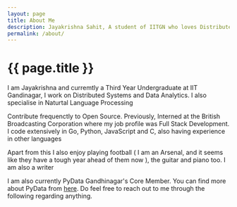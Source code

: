 ```yaml
---
layout: page
title: About Me
description: Jayakrishna Sahit, A student of IITGN who loves Distributed Systems, Data Analytics and Open Source
permalink: /about/
---
```



<div class="row">
<div class="col-lg-8  col-lg-offset-2 col-md-8 col-md-offset-2 col-sm-8  col-sm-offset-2 about-page">
<h1 class="page-title">{{ page.title }}</h1>

<p class="about-content">I am Jayakrishna and curremtly a Third Year Undergraduate at IIT Gandinagar, I work on Distributed Systems and Data Analytics. I also specialise in Naturtal Language Processing</p>

<p class="about-content"> Contribute frequenctly to Open Source. Previously, Interned at the British Broadcasting Corporation where my job profile was Full Stack Development. I code extensively in Go, Python, JavaScript and C, also having experience in other languages</p>

<p class="about-content">Apart from this I also enjoy playing football ( I am an Arsenal, and it seems like they have a tough year ahead of them now ), the guitar and piano too. I am also a writer</p>

<p class="about-content">I am also currently PyData Gandhinagar's Core Member. You can find more about PyData from <a href="https://pydatagn.github.io/">here</a>. Do feel free to reach out to me through the following regarding anything.</p>



<br><br><br>
</div>
</div>
<div class="row">
<div align="center">
<p>
<a href="mailto:sahitjayakrishna8@gmail.com"><i class="fa fa-envelope-o fa-fw" aria-hidden="true" style="font-size:40px;color:#2980b9"></i></a>
&nbsp; &nbsp; &nbsp;
<a href="https://github.com/sahitpj"><i class="fa fa-github" aria-hidden="true" style="font-size:40px;color:#2980b9"></i></a>
&nbsp; &nbsp; &nbsp;
<a href="https://twitter.com/sahitpj"><i class="fa fa-twitter" aria-hidden="true" style="font-size:40px;color:#2980b9"></i></a>
&nbsp; &nbsp; &nbsp;
<a href="https://www.linkedin.com/in/jayakrishna-sahit-81b485129/"><i class="fa fa-linkedin" aria-hidden="true" style="font-size:40px;color:#2980b9"></i></a>
&nbsp; &nbsp; &nbsp;
</p>
</div>
</div>

<br><br><br><br><br><br><br>
